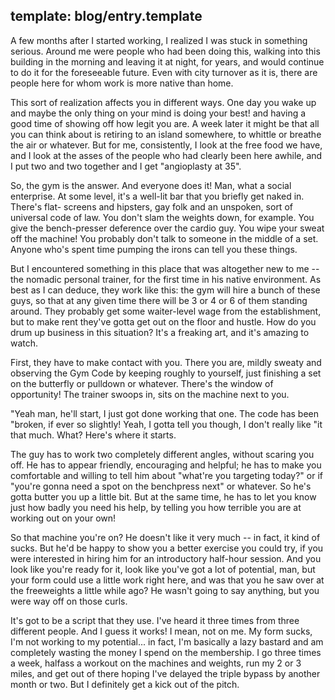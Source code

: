 template: blog/entry.template
---
A few months after I started working, I realized I was stuck in something
serious. Around me were people who had been doing this, walking into this
building in the morning and leaving it at night, for years, and would continue
to do it for the foreseeable future. Even with city turnover as it is, there are
people here for whom work is more native than home.

This sort of realization affects you in different ways. One day you wake up and
maybe the only thing on your mind is doing your best! and having a good time of
showing off how legit you are. A week later it might be that all you can think
about is retiring to an island somewhere, to whittle or breathe the air or
whatever. But for me, consistently, I look at the free food we have, and I look
at the asses of the people who had clearly been here awhile, and I put two and
two together and I get "angioplasty at 35".

So, the gym is the answer. And everyone does it! Man, what a social enterprise.
At some level, it's a well-lit bar that you briefly get naked in. There's flat-
screens and hipsters, gay folk and an unspoken, sort of universal code of law.
You don't slam the weights down, for example. You give the bench-presser
deference over the cardio guy. You wipe your sweat off the machine! You probably
don't talk to someone in the middle of a set. Anyone who's spent time pumping
the irons can tell you these things.

But I encountered something in this place that was altogether new to me -- the
nomadic personal trainer, for the first time in his native environment. As best
as I can deduce, they work like this: the gym will hire a bunch of these guys,
so that at any given time there will be 3 or 4 or 6 of them standing around.
They probably get some waiter-level wage from the establishment, but to make
rent they've gotta get out on the floor and hustle. How do you drum up business
in this situation? It's a freaking art, and it's amazing to watch.

First, they have to make contact with you. There you are, mildly sweaty and
observing the Gym Code by keeping roughly to yourself, just finishing a set on
the butterfly or pulldown or whatever. There's the window of opportunity! The
trainer swoops in, sits on the machine next to you.

"Yeah man, he'll start, I just got done working that one. The code has been
"broken, if ever so slightly! Yeah, I gotta tell you though, I don't really like
"it that much. What? Here's where it starts.

The guy has to work two completely different angles, without scaring you off. He
has to appear friendly, encouraging and helpful; he has to make you comfortable
and willing to tell him about "what're you targeting today?" or if "you're gonna
need a spot on the benchpress next" or whatever. So he's gotta butter you up a
little bit. But at the same time, he has to let you know just how badly you need
his help, by telling you how terrible you are at working out on your own!

So that machine you're on? He doesn't like it very much -- in fact, it kind of
sucks. But he'd be happy to show you a better exercise you could try, if you
were interested in hiring him for an introductory half-hour session. And you
look like you're ready for it, look like you've got a lot of potential, man, but
your form could use a little work right here, and was that you he saw over at
the freeweights a little while ago? He wasn't going to say anything, but you
were way off on those curls.

It's got to be a script that they use. I've heard it three times from three
different people. And I guess it works! I mean, not on me. My form sucks, I'm
not working to my potential... in fact, I'm basically a lazy bastard and am
completely wasting the money I spend on the membership. I go three times a week,
halfass a workout on the machines and weights, run my 2 or 3 miles, and get out
of there hoping I've delayed the triple bypass by another month or two. But I
definitely get a kick out of the pitch.
